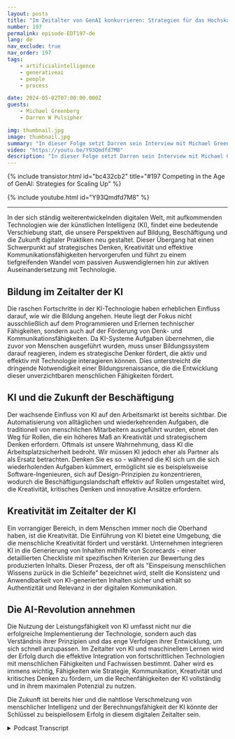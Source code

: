 ```yaml
---
layout: posts
title: "Im Zeitalter von GenAI konkurrieren: Strategien für das Hochskalieren"
number: 197
permalink: episode-EDT197-de
lang: de
nav_exclude: true
nav_order: 197
tags:
    - artificialintelligence
    - generativeai
    - people
    - process

date: 2024-05-02T07:00:00.000Z
guests:
    - Michael Greenberg
    - Darren W Pulsipher

img: thumbnail.jpg
image: thumbnail.jpg
summary: "In dieser Folge setzt Darren sein Interview mit Michael Greenberg über die Auswirkungen von Generative AI in verschiedenen Branchen fort, einschließlich Bildung, Informationsarbeitern, Gesundheitswesen und mehr."
video: "https://youtu.be/Y93Qmdfd7M8"
description: "In dieser Folge setzt Darren sein Interview mit Michael Greenberg über die Auswirkungen von Generative AI in verschiedenen Branchen fort, einschließlich Bildung, Informationsarbeitern, Gesundheitswesen und mehr."
---
```


<div>
{% include transistor.html id="bc432cb2" title="#197 Competing in the Age of GenAI: Strategies for Scaling Up" %}

{% include youtube.html id="Y93Qmdfd7M8" %}
</div>

---

In der sich ständig weiterentwickelnden digitalen Welt, mit aufkommenden Technologien wie der künstlichen Intelligenz (KI), findet eine bedeutende Verschiebung statt, die unsere Perspektiven auf Bildung, Beschäftigung und die Zukunft digitaler Praktiken neu gestaltet. Dieser Übergang hat einen Schwerpunkt auf strategisches Denken, Kreativität und effektive Kommunikationsfähigkeiten hervorgerufen und führt zu einem tiefgreifenden Wandel vom passiven Auswendiglernen hin zur aktiven Auseinandersetzung mit Technologie.

## Bildung im Zeitalter der KI

Die raschen Fortschritte in der KI-Technologie haben erheblichen Einfluss darauf, wie wir die Bildung angehen. Heute liegt der Fokus nicht ausschließlich auf dem Programmieren und Erlernen technischer Fähigkeiten, sondern auch auf der Förderung von Denk- und Kommunikationsfähigkeiten. Da KI-Systeme Aufgaben übernehmen, die zuvor von Menschen ausgeführt wurden, muss unser Bildungssystem darauf reagieren, indem es strategische Denker fördert, die aktiv und effektiv mit Technologie interagieren können. Dies unterstreicht die dringende Notwendigkeit einer Bildungsrenaissance, die die Entwicklung dieser unverzichtbaren menschlichen Fähigkeiten fördert.

## KI und die Zukunft der Beschäftigung

Der wachsende Einfluss von KI auf den Arbeitsmarkt ist bereits sichtbar. Die Automatisierung von alltäglichen und wiederkehrenden Aufgaben, die traditionell von menschlichen Mitarbeitern ausgeführt wurden, ebnet den Weg für Rollen, die ein höheres Maß an Kreativität und strategischem Denken erfordern. Oftmals ist unsere Wahrnehmung, dass KI die Arbeitsplatzsicherheit bedroht. Wir müssen KI jedoch eher als Partner als als Ersatz betrachten. Denken Sie es so - während die KI sich um die sich wiederholenden Aufgaben kümmert, ermöglicht sie es beispielsweise Software-Ingenieuren, sich auf Design-Prinzipien zu konzentrieren, wodurch die Beschäftigungslandschaft effektiv auf Rollen umgestaltet wird, die Kreativität, kritisches Denken und innovative Ansätze erfordern.

## Kreativität im Zeitalter der KI

Ein vorrangiger Bereich, in dem Menschen immer noch die Oberhand haben, ist die Kreativität. Die Einführung von KI bietet eine Umgebung, die die menschliche Kreativität fördert und verstärkt. Unternehmen integrieren KI in die Generierung von Inhalten mithilfe von Scorecards - einer detaillierten Checkliste mit spezifischen Kriterien zur Bewertung des produzierten Inhalts. Dieser Prozess, der oft als "Einspeisung menschlichen Wissens zurück in die Schleife" bezeichnet wird, stellt die Konsistenz und Anwendbarkeit von KI-generierten Inhalten sicher und erhält so Authentizität und Relevanz in der digitalen Kommunikation.

## Die AI-Revolution annehmen

Die Nutzung der Leistungsfähigkeit von KI umfasst nicht nur die erfolgreiche Implementierung der Technologie, sondern auch das Verständnis ihrer Prinzipien und das enge Verfolgen ihrer Entwicklung, um sich schnell anzupassen. Im Zeitalter von KI und maschinellem Lernen wird der Erfolg durch die effektive Integration von fortschrittlichen Technologien mit menschlichen Fähigkeiten und Fachwissen bestimmt. Daher wird es immens wichtig, Fähigkeiten wie Strategie, Kommunikation, Kreativität und kritisches Denken zu fördern, um die Rechenfähigkeiten der KI vollständig und in ihrem maximalen Potenzial zu nutzen.


Die Zukunft ist bereits hier und die nahtlose Verschmelzung von menschlicher Intelligenz und der Berechnungsfähigkeit der KI könnte der Schlüssel zu beispiellosem Erfolg in diesem digitalen Zeitalter sein.



<details>
<summary> Podcast Transcript </summary>

<p></p>

</details>
